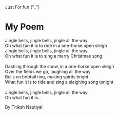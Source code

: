 Just For fun ("_")
# My Poem 
Jingle bells, jingle bells, jingle all the way<br>
Oh what fun it is to ride in a one-horse open sleigh<br>
Jingle bells, jingle bells, jingle all the way<br>
Oh what fun it is to sing a merry Christmas song<br>
<br>
Dashing through the snow, in a one-horse open sleigh<br>
Over the fields we go, laughing all the way<br>
Bells on bobtail ring, making spirits bright<br>
What fun it is to ride and sing a sleighing song tonight<br>
<br>
Jingle bells, jingle bells, jingle all the way<br>
Oh what fun it is...

By Titiksh Nautiyal

